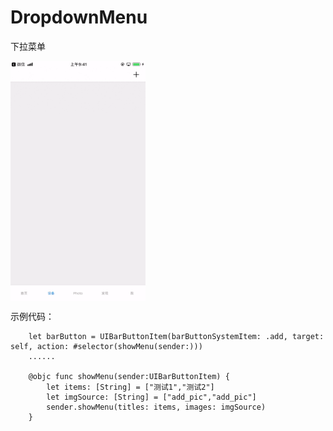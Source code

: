 # DropdownMenu
下拉菜单

<img src="https://github.com/LynnCheng/DropdownMenu/blob/master/1.gif" width="216" height="384" alt="效果图" align=center>


示例代码：
```
    let barButton = UIBarButtonItem(barButtonSystemItem: .add, target: self, action: #selector(showMenu(sender:)))
    ......
    
    @objc func showMenu(sender:UIBarButtonItem) {
        let items: [String] = ["测试1","测试2"]
        let imgSource: [String] = ["add_pic","add_pic"]
        sender.showMenu(titles: items, images: imgSource)
    }
```

